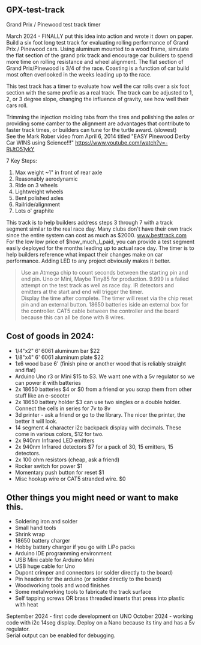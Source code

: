 ## GPX-test-track
Grand Prix / Pinewood test track timer


March 2024 - FINALLY put this idea into action and wrote it down on paper.
Build a six foot long test track for evaluating rolling performance of Grand Prix / Pinewood cars.
Using aluminum mounted to a wood frame, simulate the flat section of the grand prix track and encourage car builders to spend more time on rolling resistance and wheel alignment.  The flat section of Grand Prix/Pinewood is 3/4 of the race.
Coasting is a function of car build most often overlooked in the weeks leading up to the race.  

This test track has a timer to evaluate how well the car rolls over a six foot section with the same profile as a real track.
The track can be adjusted to 1, 2, or 3 degree slope, changing the influence of gravity, see how well their cars roll.

Trimming the injection molding tabs from the tires and polishing the axles or providing some camber to the alignment are
advantages that contribute to faster track times, or builders can tune for the turtle award. (slowest)  
See the Mark Rober video from April 6, 2014 titled "EASY Pinewood Derby Car WINS using Science!!!" 
https://www.youtube.com/watch?v=-RjJtO51ykY

7 Key Steps:
1.  Max weight ~1" in front of rear axle
2.  Reasonably aerodynamic
3.  Ride on 3 wheels
4.  Lightweight wheels
5.  Bent polished axles
6.  Railride/alignment
7.  Lots o' graphite
   
This track is to help builders address steps 3 through 7 with a track segment similar to the real race day.
Many clubs don't have their own track since the entire system can cost as much as $2000.  www.besttrack.com
For the low low price of $how_much_I_paid, you can provide a test segment easily deployed for the months leading up to actual race day.
The timer is to help builders reference what impact their changes make on car performance.  Adding LED to any project obviously makes it better.


>Use an Atmega chip to count seconds between the starting pin and end pin. Uno or Mini,  Maybe Tiny85 for production.
>9.999 is a failed attempt on the test track as well as race day.
>IR detectors and emitters at the start and end will trigger the timer.  
>Display the time after complete.
>The timer will reset via the chip reset pin and an external button.
>18650 batteries iside an external box for the controller.
>CAT5 cable between the controller and the board because this can all be done with 8 wires.


## Cost of goods in 2024:
-   1/4"x2"  6' 6061 aluminum bar  $22
-   1/8"x4"  6' 6061 aluminum plate  $22
-   1x6 wood base 6' (finish pine or another wood that is reliably straight and flat)
-   Arduino Uno r3 or Mini $15 to $3.  We want one with a 5v regulator so we can power it with batteries
-   2x 18650 batteries  $4 or $0 from a friend or you scrap them from other stuff like an e-scooter
-   2x 18650 battery holder  $3  can use two singles or a double holder.  Connect the cells in series for 7v to 8v
-   3d printer - ask a friend or go to the library.  The nicer the printer, the better it will look.
-   14 segment 4 character i2c backpack display with decimals.  These come in various colors, $12 for two.
-   2x 940nm Infrared LED emitters  
-   2x 940nm Infrared detectors  $7 for a pack of 30, 15 emitters, 15 detectors.
-   2x 100 ohm resistors  (cheap, ask a friend)
-   Rocker switch for power $1
-   Momentary push button for reset $1
-   Misc hookup wire or CAT5 stranded wire.  $0


## Other things you might need or want to make this.
-   Soldering iron and solder
-   Small hand tools
-   Shrink wrap
-   18650 battery charger
-   Hobby battery charger if you go with LiPo packs
-   Arduino IDE programming environment
-   USB Mini cable for Arduino Mini
-   USB huge cable for Uno
-   Dupont crimper and connectors (or solder directly to the board)
-   Pin headers for the arduino (or solder directly to the board)
-   Woodworking tools and wood finishes
-   Some metalworking tools to fabricate the track surface
-   Self tapping screws OR brass threaded inserts that press into plastic with heat

September 2024 - first code development on UNO
October 2024 - working code with i2c 14seg display. Deploy on a Nano because its tiny and has a 5v regulator.  
Serial output can be enabled for debugging.
